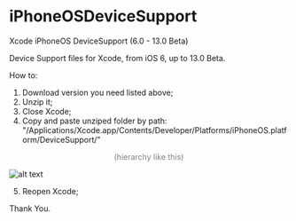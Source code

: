 # iPhoneOSDeviceSupport
Xcode iPhoneOS DeviceSupport (6.0 - 13.0 Beta)

Device Support files for Xcode, from iOS 6, up to 13.0 Beta.

How to:

1) Download version you need listed above;
2) Unzip it;
3) Close Xcode;
4) Copy and paste unziped folder by path: "/Applications/Xcode.app/Contents/Developer/Platforms/iPhoneOS.platform/DeviceSupport/" 

<p style="color:gray;" align="center">(hierarchy like this)</p>

![alt text](https://github.com/filsv/iPhoneOSDeviceSupport/raw/master/Screen%20Shot%202019-08-02%20at%2015.09.55.png)

5) Reopen Xcode;

Thank You.
